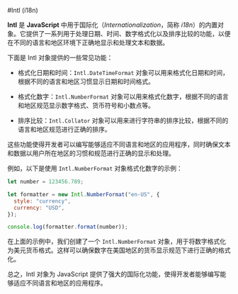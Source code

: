 #Intl (i18n)

**Intl** 是 **JavaScript** 中用于国际化（_Internationalization_，简称 _i18n_）的内置对象。它提供了一系列用于处理日期、时间、数字格式化以及排序比较的功能，以便在不同的语言和地区环境下正确地显示和处理文本和数据。

下面是 Intl 对象提供的一些常见功能：

- 格式化日期和时间：`Intl.DateTimeFormat` 对象可以用来格式化日期和时间，根据不同的语言和地区习惯显示日期和时间格式。

- 格式化数字：`Intl.NumberFormat` 对象可以用来格式化数字，根据不同的语言和地区规范显示数字格式、货币符号和小数点等。

- 排序比较：`Intl.Collator` 对象可以用来进行字符串的排序比较，根据不同的语言和地区规范进行正确的排序。

这些功能使得开发者可以编写能够适应不同语言和地区的应用程序，同时确保文本和数据以用户所在地区的习惯和规范进行正确的显示和处理。

例如，以下是使用 `Intl.NumberFormat` 对象格式化数字的示例：

```js
let number = 123456.789;

let formatter = new Intl.NumberFormat("en-US", {
  style: "currency",
  currency: "USD",
});

console.log(formatter.format(number));
```

在上面的示例中，我们创建了一个 `Intl.NumberFormat` 对象，用于将数字格式化为美元货币格式。这样可以确保数字在美国地区的货币显示规范下进行正确的格式化。

总之，Intl 对象为 JavaScript 提供了强大的国际化功能，使得开发者能够编写能够适应不同语言和地区的应用程序。
